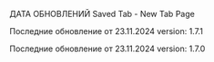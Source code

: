 ДАТА ОБНОВЛЕНИЙ Saved Tab - New Tab Page


Последние обновление от 23.11.2024 version: 1.7.1

Последние обновление от 23.11.2024 version: 1.7.0
